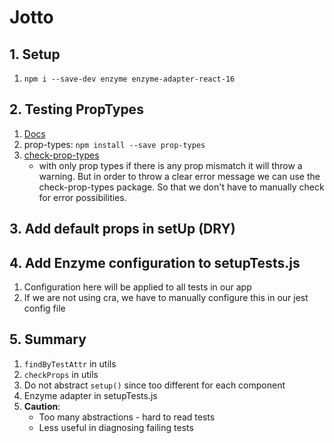 # Jotto

## 1. Setup
1. `npm i --save-dev enzyme enzyme-adapter-react-16`

## 2. Testing PropTypes
1. [Docs](https://github.com/facebook/prop-types)
2. prop-types: `npm install --save prop-types`
3. [check-prop-types](https://github.com/ratehub/check-prop-types#readme)
    * with only prop types if there is any prop mismatch it will throw a warning. But in order to throw a clear error message we can use the check-prop-types package. So that we don't have to manually check for error possibilities.

## 3. Add default props in setUp (DRY)

## 4. Add Enzyme configuration to setupTests.js
1. Configuration here will be applied to all tests in our app
2. If we are not using cra, we have to manually configure this in our jest config file

## 5. Summary
1. `findByTestAttr` in utils
2. `checkProps` in utils
3. Do not abstract `setup()` since too different for each component
4. Enzyme adapter in setupTests.js
5. **Caution**: 
    * Too many abstractions - hard to read tests
    * Less useful in diagnosing failing tests
